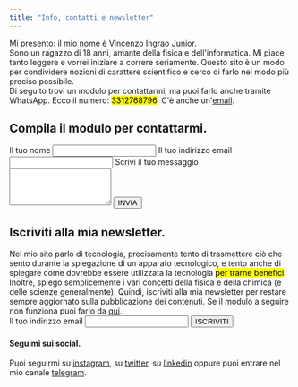 ```yaml
---
title: "Info, contatti e newsletter"
---
```

Mi presento: il mio nome è Vincenzo Ingrao Junior.  
Sono un ragazzo di 18 anni, amante della fisica e dell'informatica. Mi piace tanto leggere e vorrei iniziare a correre seriamente. Questo sito è un modo per condividere nozioni di carattere scientifico e cerco di farlo nel modo più preciso possibile.  
Di seguito trovi un modulo per contattarmi, ma puoi farlo anche tramite WhatsApp. Ecco il numero: <mark>3312768796</mark>.
C'è anche un'<a href="mailto:email@vincenzoingraojr.com">email</a>.
<h2>Compila il modulo per contattarmi.</h2>
<form data-netlify="true" name="form-contatti" method="post" action="/conferma">
    <label for="name">Il tuo nome</label>
    <input id="name" type="text" name="nome" class="text">
    <label for="email">Il tuo indirizzo email</label>
    <input id="email" type="text" name="email" class="text">
    <label for="message">Scrivi il tuo messaggio</label>
    <textarea id="message" type="text" name="message" rows="4" class="text-message"></textarea>
    <input type="submit" value="INVIA">
</form>
<h2>Iscriviti alla mia newsletter.</h2>
<div class="newsletter-promo">
Nel mio sito parlo di tecnologia, precisamente tento di trasmettere ciò che sento durante la spiegazione di un apparato tecnologico, e tento anche di spiegare come dovrebbe essere utilizzata la tecnologia <mark>per trarne benefici</mark>.  
Inoltre, spiego semplicemente i vari concetti della fisica e della chimica (e delle scienze generalmente). Quindi, iscriviti alla mia newsletter per restare sempre aggiornato sulla pubblicazione dei contenuti. Se il modulo a seguire non funziona puoi farlo da <a href="https://tinyletter.com/vincenzoingraojr">qui</a>. 
</div>
<form action="https://tinyletter.com/vincenzoingraojr" method="post" target="popupwindow" onsubmit="window.open('https://tinyletter.com/vincenzoingraojr', 'popupwindow', 'scrollbars=yes,width=800,height=600');return true">
    <label for="tlemail">Il tuo indirizzo email</label>
    <input id="tlemail" type="text" name="email" class="text"/>
    <input type="submit" value="ISCRIVITI">
</form>
<div class="m-social-div">
<h4>Seguimi sui social.</h4>
Puoi seguirmi su <a href="https://instagram.com/vincenzoingraojr" class="instagram" target="_blank" title="Seguimi su Instagram">instagram</a>, su <a href="https://twitter.com/vincenzoingraoj" class="twitter" target="_blank" title="Seguimi pure su Twitter">twitter</a>, su <a href="https://www.linkedin.com/in/vincenzoingraojr" class="linkedin" target="_blank" title="Cercami su Linkedin">linkedin</a> oppure puoi entrare nel mio canale <a href="https://t.me/vincenzoingrao" class="telegram" target="_blank" title="Entra nel mio canale Telegram">telegram</a>.
</div>